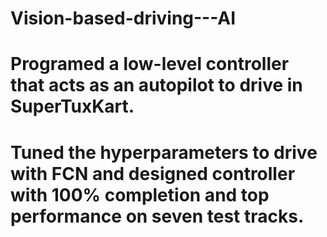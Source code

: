 # Vision-based-driving---AI
# Programed a low-level controller that acts as an autopilot to drive in SuperTuxKart. 
# Tuned the hyperparameters to drive with FCN and designed controller with 100% completion and top performance on seven test tracks.
